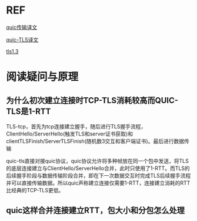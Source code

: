 # REF

[quic传输译文](https://autumnquiche.github.io/RFC9000_Chinese_Simplified/#RFC9000_QUIC)

[quic-TLS译文](https://autumnquiche.github.io/RFC9001_Chinese_Simplified/)

[tls1.3](https://www.rfc-editor.org/info/rfc8446)

# 阅读疑问与原理

## 为什么初次建立连接时TCP-TLS消耗较高而QUIC-TLS是1-RTT

TLS-tcp，首先为tcp连接建立握手，随后进行TLS握手流程，ClientHello/ServerHello(触发TLS和server证书获取)和clientTLSFinish/ServerTLSFinish(随机数3交互和客户端证书)。最后进行数据传输

quic-tls直接对接quic协议，quic协议允许将多种帧放在同一个包中发送，将TLS的底层连接建立与ClientHello/ServerHello合并，此时只使用了1-RTT。而TLS的后续握手阶段与数据传输阶段合并，即在下一次数据交互时完成TLS后续握手流程并可以直接传输数据。所以quic声称建立连接仅需要1-RTT，连接建立消耗的RTT比经典的TCP-TLS更低。

## quic这样合并连接建立RTT，包大小和分包怎么处理